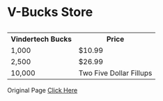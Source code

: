 <h1>V-Bucks Store</h1>
<body>

<h2></h2>

<table style="width:100%">
  <tr>
    <th>Vindertech Bucks</th>
    <th>Price</th> 
  
  </tr>
  <tr>
    <td>1,000</td>
    <td>$10.99</td>
  
  </tr>
  <tr>
    <td>2,500</td>
    <td>$26.99</td>
 
  </tr>
  <tr>
    <td>10,000</td>
    <td>Two Five Dollar Fillups</td>

  </tr>
</table>
 <p>Original Page <a href="https://linson132.github.io/Random-Store/">Click Here</a> </p>

</body>

